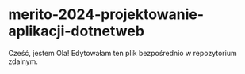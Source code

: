 # merito-2024-projektowanie-aplikacji-dotnetweb
Cześć, jestem Ola!
Edytowałam ten plik bezpośrednio w repozytorium zdalnym.
